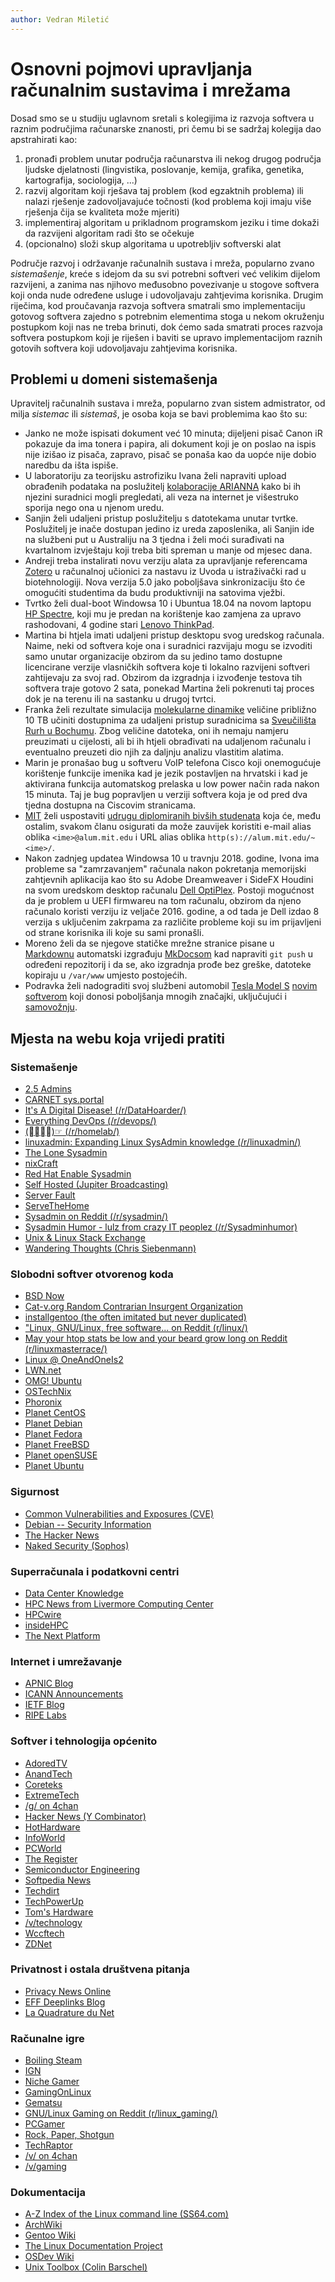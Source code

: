 ```yaml
---
author: Vedran Miletić
---
```


# Osnovni pojmovi upravljanja računalnim sustavima i mrežama

Dosad smo se u studiju uglavnom sretali s kolegijima iz razvoja softvera u raznim područjima računarske znanosti, pri čemu bi se sadržaj kolegija dao apstrahirati kao:

1. pronađi problem unutar područja računarstva ili nekog drugog područja ljudske djelatnosti (lingvistika, poslovanje, kemija, grafika, genetika, kartografija, sociologija, ...)
1. razvij algoritam koji rješava taj problem (kod egzaktnih problema) ili nalazi rješenje zadovoljavajuće točnosti (kod problema koji imaju više rješenja čija se kvaliteta može mjeriti)
1. implementiraj algoritam u prikladnom programskom jeziku i time dokaži da razvijeni algoritam radi što se očekuje
1. (opcionalno) složi skup algoritama u upotrebljiv softverski alat

Područje razvoj i održavanje računalnih sustava i mreža, popularno zvano *sistemašenje*, kreće s idejom da su svi potrebni softveri već velikim dijelom razvijeni, a zanima nas njihovo međusobno povezivanje u stogove softvera koji onda nude određene usluge i udovoljavaju zahtjevima korisnika. Drugim riječima, kod proučavanja razvoja softvera smatrali smo implementaciju gotovog softvera zajedno s potrebnim elementima stoga u nekom okruženju postupkom koji nas ne treba brinuti, dok ćemo sada smatrati proces razvoja softvera postupkom koji je riješen i baviti se upravo implementacijom raznih gotovih softvera koji udovoljavaju zahtjevima korisnika.

## Problemi u domeni sistemašenja

Upravitelj računalnih sustava i mreža, popularno zvan sistem admistrator, od milja *sistemac* ili *sistemaš*, je osoba koja se bavi problemima kao što su:

- Janko ne može ispisati dokument već 10 minuta; dijeljeni pisač Canon iR pokazuje da ima tonera i papira, ali dokument koji je on poslao na ispis nije izišao iz pisača, zapravo, pisač se ponaša kao da uopće nije dobio naredbu da išta ispiše.
- U laboratoriju za teorijsku astrofiziku Ivana želi napraviti upload obrađenih podataka na poslužitelj [kolaboracije ARIANNA](https://arianna.ps.uci.edu/) kako bi ih njezini suradnici mogli pregledati, ali veza na internet je višestruko sporija nego ona u njenom uredu.
- Sanjin želi udaljeni pristup poslužitelju s datotekama unutar tvrtke. Poslužitelj je inače dostupan jedino iz ureda zaposlenika, ali Sanjin ide na službeni put u Australiju na 3 tjedna i želi moći surađivati na kvartalnom izvještaju koji treba biti spreman u manje od mjesec dana.
- Andreji treba instalirati novu verziju alata za upravljanje referencama [Zotero](https://www.zotero.org/) u računalnoj učionici za nastavu iz Uvoda u istraživački rad u biotehnologiji. Nova verzija 5.0 jako poboljšava sinkronizaciju što će omogućiti studentima da budu produktivniji na satovima vježbi.
- Tvrtko želi dual-boot Windowsa 10 i Ubuntua 18.04 na novom laptopu [HP Spectre](https://www.hp.com/us-en/shop/slp/spectre-family/hp-spectre-x-360), koji mu je predan na korištenje kao zamjena za upravo rashodovani, 4 godine stari [Lenovo ThinkPad](https://www.lenovo.com/hr/hr/thinkpad/).
- Martina bi htjela imati udaljeni pristup desktopu svog uredskog računala. Naime, neki od softvera koje ona i suradnici razvijaju mogu se izvoditi samo unutar organizacije obzirom da su jedino tamo dostupne licencirane verzije vlasničkih softvera koje ti lokalno razvijeni softveri zahtijevaju za svoj rad. Obzirom da izgradnja i izvođenje testova tih softvera traje gotovo 2 sata, ponekad Martina želi pokrenuti taj proces dok je na terenu ili na sastanku u drugoj tvrtci.
- Franka želi rezultate simulacija [molekularne dinamike](https://www.sciencedirect.com/topics/biochemistry-genetics-and-molecular-biology/molecular-dynamics) veličine približno 10 TB učiniti dostupnima za udaljeni pristup suradnicima sa [Sveučilišta Rurh u Bochumu](https://www.ruhr-uni-bochum.de/). Zbog veličine datoteka, oni ih nemaju namjeru preuzimati u cijelosti, ali bi ih htjeli obrađivati na udaljenom računalu i eventualno preuzeti dio njih za daljnju analizu vlastitim alatima.
- Marin je pronašao bug u softveru VoIP telefona Cisco koji onemogućuje korištenje funkcije imenika kad je jezik postavljen na hrvatski i kad je aktivirana funkcija automatskog prelaska u low power način rada nakon 15 minuta. Taj je bug popravljen u verziji softvera koja je od pred dva tjedna dostupna na Ciscovim stranicama.
- [MIT](https://web.mit.edu/) želi uspostaviti [udrugu diplomiranih bivših studenata](https://alum.mit.edu/about) koja će, među ostalim, svakom članu osigurati da može zauvijek koristiti e-mail alias oblika `<ime>@alum.mit.edu` i URL alias oblika `http(s)://alum.mit.edu/~<ime>/`.
- Nakon zadnjeg updatea Windowsa 10 u travnju 2018. godine, Ivona ima probleme sa "zamrzavanjem" računala nakon pokretanja memorijski zahtjevnih aplikacija kao što su Adobe Dreamweaver i SideFX Houdini na svom uredskom desktop računalu [Dell OptiPlex](https://www.dell.com/en-us/work/shop/desktop-and-all-in-one-pcs/sf/optiplex-desktops). Postoji mogućnost da je problem u UEFI firmwareu na tom računalu, obzirom da njeno računalo koristi verziju iz veljače 2016. godine, a od tada je Dell izdao 8 verzija s uključenim zakrpama za različite probleme koji su im prijavljeni od strane korisnika ili koje su sami pronašli.
- Moreno želi da se njegove statičke mrežne stranice pisane u [Markdownu](https://daringfireball.net/projects/markdown/) automatski izgrađuju [MkDocsom](https://www.mkdocs.org/) kad napraviti `git push` u određeni repozitorij i da se, ako izgradnja prođe bez greške, datoteke kopiraju u `/var/www` umjesto postojećih.
- Podravka želi nadograditi svoj službeni automobil [Tesla Model S](https://www.tesla.com/models) [novim softverom](https://www.tesla.com/support/software-updates) koji donosi poboljšanja mnogih značajki, uključujući i [samovožnju](https://www.tesla.com/autopilot).

## Mjesta na webu koja vrijedi pratiti

### Sistemašenje

- [2.5 Admins](https://2.5admins.com/)
- [CARNET sys.portal](https://sysportal.carnet.hr/)
- [It's A Digital Disease! (/r/DataHoarder/)](https://www.reddit.com/r/DataHoarder/)
- [Everything DevOps (/r/devops/)](https://www.reddit.com/r/devops/)
- [(☞ﾟ∀ﾟ)☞ (/r/homelab/)](https://www.reddit.com/r/homelab/)
- [linuxadmin: Expanding Linux SysAdmin knowledge (/r/linuxadmin/)](https://www.reddit.com/r/linuxadmin/)
- [The Lone Sysadmin](https://lonesysadmin.net/)
- [nixCraft](https://www.cyberciti.biz/)
- [Red Hat Enable Sysadmin](https://www.redhat.com/sysadmin/)
- [Self Hosted (Jupiter Broadcasting)](https://www.jupiterbroadcasting.com/show/self-hosted/)
- [Server Fault](https://serverfault.com/)
- [ServeTheHome](https://www.servethehome.com/)
- [Sysadmin on Reddit (/r/sysadmin/)](https://www.reddit.com/r/sysadmin/)
- [Sysadmin Humor - lulz from crazy IT peoplez (/r/Sysadminhumor)](https://www.reddit.com/r/Sysadminhumor/)
- [Unix & Linux Stack Exchange](https://unix.stackexchange.com/)
- [Wandering Thoughts (Chris Siebenmann)](https://utcc.utoronto.ca/~cks/space/blog/)

### Slobodni softver otvorenog koda

- [BSD Now](https://www.bsdnow.tv/)
- [Cat-v.org Random Contrarian Insurgent Organization](https://cat-v.org/)
- [installgentoo (the often imitated but never duplicated)](https://installgentoo.com/)
- ["Linux, GNU/Linux, free software... on Reddit (r/linux/)](https://www.reddit.com/r/linux/)
- [May your htop stats be low and your beard grow long on Reddit (r/linuxmasterrace/)](https://www.reddit.com/r/linuxmasterrace/)
- [Linux @ OneAndOneIs2](https://linux.oneandoneis2.org/)
- [LWN.net](https://lwn.net/)
- [OMG! Ubuntu](https://www.omgubuntu.co.uk/)
- [OSTechNix](https://www.ostechnix.com/)
- [Phoronix](https://www.phoronix.com/)
- [Planet CentOS](https://planet.centos.org/)
- [Planet Debian](https://planet.debian.org/)
- [Planet Fedora](https://planet.fedoraproject.org/)
- [Planet FreeBSD](https://planet.xbsd.net/)
- [Planet openSUSE](https://planet.opensuse.org/)
- [Planet Ubuntu](https://planet.ubuntu.com/)

### Sigurnost

- [Common Vulnerabilities and Exposures (CVE)](https://cve.mitre.org/)
- [Debian -- Security Information](https://www.debian.org/security/)
- [The Hacker News](https://thehackernews.com/)
- [Naked Security (Sophos)](https://nakedsecurity.sophos.com/)

### Superračunala i podatkovni centri

- [Data Center Knowledge](https://www.datacenterknowledge.com/)
- [HPC News from Livermore Computing Center](https://hpc.llnl.gov/news)
- [HPCwire](https://www.hpcwire.com/)
- [insideHPC](https://insidehpc.com/)
- [The Next Platform](https://www.nextplatform.com/)

### Internet i umrežavanje

- [APNIC Blog](https://blog.apnic.net/)
- [ICANN Announcements](https://www.icann.org/en/announcements)
- [IETF Blog](https://ietf.org/blog/)
- [RIPE Labs](https://labs.ripe.net/)

### Softver i tehnologija općenito

- [AdoredTV](https://www.youtube.com/@adoredtv)
- [AnandTech](https://www.anandtech.com/)
- [Coreteks](https://www.youtube.com/@Coreteks)
- [ExtremeTech](https://www.extremetech.com/)
- [/g/ on 4chan](https://boards.4chan.org/g/)
- [Hacker News (Y Combinator)](https://news.ycombinator.com/)
- [HotHardware](https://hothardware.com/)
- [InfoWorld](https://www.infoworld.com/)
- [PCWorld](https://www.pcworld.com/)
- [The Register](https://www.theregister.com/)
- [Semiconductor Engineering](https://semiengineering.com/)
- [Softpedia News](https://news.softpedia.com/)
- [Techdirt](https://www.techdirt.com/)
- [TechPowerUp](https://www.techpowerup.com/)
- [Tom's Hardware](https://www.tomshardware.com/)
- [/v/technology](https://voat.co/v/technology)
- [Wccftech](https://wccftech.com/)
- [ZDNet](https://www.zdnet.com/)

### Privatnost i ostala društvena pitanja

- [Privacy News Online](https://www.privateinternetaccess.com/blog/)
- [EFF Deeplinks Blog](https://www.eff.org/deeplinks)
- [La Quadrature du Net](https://www.laquadrature.net/)

### Računalne igre

- [Boiling Steam](https://boilingsteam.com/)
- [IGN](https://www.ign.com/)
- [Niche Gamer](https://nichegamer.com/)
- [GamingOnLinux](https://www.gamingonlinux.com/)
- [Gematsu](https://www.gematsu.com/)
- [GNU/Linux Gaming on Reddit (r/linux_gaming/)](https://www.reddit.com/r/linux_gaming/)
- [PCGamer](https://www.pcgamer.com/)
- [Rock, Paper, Shotgun](https://www.rockpapershotgun.com/)
- [TechRaptor](https://techraptor.net/)
- [/v/ on 4chan](https://boards.4chan.org/v/)
- [/v/gaming](https://voat.co/v/gaming)

### Dokumentacija

- [A-Z Index of the Linux command line (SS64.com)](https://ss64.com/bash/)
- [ArchWiki](https://wiki.archlinux.org/)
- [Gentoo Wiki](https://wiki.gentoo.org/)
- [The Linux Documentation Project](https://tldp.org/)
- [OSDev Wiki](https://wiki.osdev.org/)
- [Unix Toolbox (Colin Barschel)](https://www.linuxsc.net/pdf/unixtoolbox.pdf)
